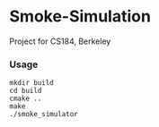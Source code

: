 # Smoke-Simulation
Project for CS184, Berkeley

### Usage

```shell
mkdir build
cd build
cmake ..
make
./smoke_simulator
```

